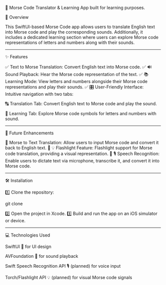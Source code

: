 📱 Morse Code Translator & Learning App built for learning purposes.

📖 Overview

This SwiftUI-based Morse Code app allows users to translate English text into Morse code and play the corresponding sounds. Additionally, it includes a dedicated learning section where users can explore Morse code representations of letters and numbers along with their sounds.


---

✨ Features

✅ Text to Morse Translation: Convert English text into Morse code.
✅ 🔊 Sound Playback: Hear the Morse code representation of the text.
✅ 📚 Learning Mode: View letters and numbers alongside their Morse code representations and play their sounds.
✅ 🎛️ User-Friendly Interface: Intuitive navigation with two tabs:

🔠 Translation Tab: Convert English text to Morse code and play the sound.

📖 Learning Tab: Explore Morse code symbols for letters and numbers with sound.



---

🔮 Future Enhancements

🚀 Morse to Text Translation: Allow users to input Morse code and convert it back to English text.
🚀 💡 Flashlight Feature: Flashlight support for Morse code translation, providing a visual representation.
🚀 🎙️ Speech Recognition: Enable users to dictate text via microphone, transcribe it, and convert it into Morse code.


---

🛠 Installation

1️⃣ Clone the repository:

git clone <repository-url>

2️⃣ Open the project in Xcode.
3️⃣ Build and run the app on an iOS simulator or device.


---

💻 Technologies Used

SwiftUI 🎨 for UI design

AVFoundation 🎵 for sound playback

Swift Speech Recognition API 🎙️ (planned) for voice input

Torch/Flashlight API 💡 (planned) for visual Morse code signals
